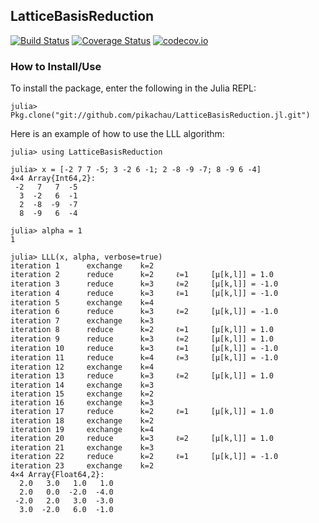 ## LatticeBasisReduction 
[![Build Status](https://travis-ci.org/alainchau/MLFun.jl.svg?branch=master)](https://travis-ci.org/alainchau/LatticeBasisReduction.jl) [![Coverage Status](https://coveralls.io/repos/alainchau/LatticeBasisReduction.jl/badge.svg?branch=master&service=github)](https://coveralls.io/github/alainchau/LatticeBasisReduction.jl?branch=master) [![codecov.io](http://codecov.io/github/alainchau/LatticeBasisReduction.jl/coverage.svg?branch=master)](http://codecov.io/github/alainchau/LatticeBasisReduction.jl?branch=master)
### How to Install/Use
To install the package, enter the following in the Julia REPL:
```
julia> Pkg.clone("git://github.com/pikachau/LatticeBasisReduction.jl.git")
```

Here is an example of how to use the LLL algorithm:
```
julia> using LatticeBasisReduction

julia> x = [-2 7 7 -5; 3 -2 6 -1; 2 -8 -9 -7; 8 -9 6 -4]
4×4 Array{Int64,2}:
 -2   7   7  -5
  3  -2   6  -1
  2  -8  -9  -7
  8  -9   6  -4

julia> alpha = 1
1

julia> LLL(x, alpha, verbose=true)
iteration 1 	 exchange 	 k=2
iteration 2 	 reduce 	 k=2 	 ℓ=1 	 [μ[k,l]] = 1.0
iteration 3 	 reduce 	 k=3 	 ℓ=2 	 [μ[k,l]] = -1.0
iteration 4 	 reduce 	 k=3 	 ℓ=1 	 [μ[k,l]] = -1.0
iteration 5 	 exchange 	 k=4
iteration 6 	 reduce 	 k=3 	 ℓ=2 	 [μ[k,l]] = -1.0
iteration 7 	 exchange 	 k=3
iteration 8 	 reduce 	 k=2 	 ℓ=1 	 [μ[k,l]] = 1.0
iteration 9 	 reduce 	 k=3 	 ℓ=2 	 [μ[k,l]] = 1.0
iteration 10 	 reduce 	 k=3 	 ℓ=1 	 [μ[k,l]] = -1.0
iteration 11 	 reduce 	 k=4 	 ℓ=3 	 [μ[k,l]] = -1.0
iteration 12 	 exchange 	 k=4
iteration 13 	 reduce 	 k=3 	 ℓ=2 	 [μ[k,l]] = 1.0
iteration 14 	 exchange 	 k=3
iteration 15 	 exchange 	 k=2
iteration 16 	 exchange 	 k=3
iteration 17 	 reduce 	 k=2 	 ℓ=1 	 [μ[k,l]] = 1.0
iteration 18 	 exchange 	 k=2
iteration 19 	 exchange 	 k=4
iteration 20 	 reduce 	 k=3 	 ℓ=2 	 [μ[k,l]] = 1.0
iteration 21 	 exchange 	 k=3
iteration 22 	 reduce 	 k=2 	 ℓ=1 	 [μ[k,l]] = -1.0
iteration 23 	 exchange 	 k=2
4×4 Array{Float64,2}:
  2.0   3.0   1.0   1.0
  2.0   0.0  -2.0  -4.0
 -2.0   2.0   3.0  -3.0
  3.0  -2.0   6.0  -1.0

```
